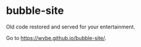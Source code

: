 # bubble-site

Old code restored and served for your entertainment.

Go to https://wvbe.github.io/bubble-site/.
